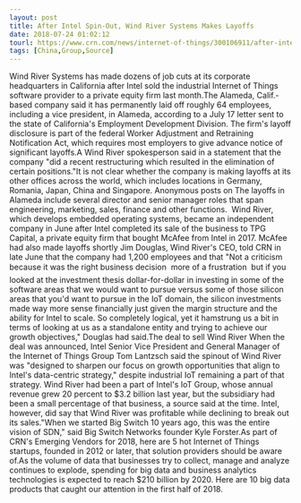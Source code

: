 ```yaml
---
layout: post
title: After Intel Spin-Out, Wind River Systems Makes Layoffs
date: 2018-07-24 01:02:12
tourl: https://www.crn.com/news/internet-of-things/300106911/after-intel-spin-out-wind-river-systems-to-begin-layoffs.htm
tags: [China,Group,Source]
---
```

Wind River Systems has made dozens of job cuts at its corporate headquarters in California after Intel sold the industrial Internet of Things software provider to a private equity firm last month.The Alameda, Calif.-based company said it has permanently laid off roughly 64 employees, including a vice president, in Alameda, according to a July 17 letter sent to the state of California's Employment Development Division. The firm's layoff disclosure is part of the federal Worker Adjustment and Retraining Notification Act, which requires most employers to give advance notice of significant layoffs.A Wind River spokesperson said in a statement that the company "did a recent restructuring which resulted in the elimination of certain positions."It is not clear whether the company is making layoffs at its other offices across the world, which includes locations in Germany, Romania, Japan, China and Singapore. Anonymous posts on The layoffs in Alameda include several director and senior manager roles that span engineering, marketing, sales, finance and other functions.  Wind River, which develops embedded operating systems, became an independent company in June after Intel completed its sale of the business to TPG Capital, a private equity firm that bought McAfee from Intel in 2017. McAfee had also made layoffs shortly Jim Douglas, Wind River's CEO, told CRN in late June that the company had 1,200 employees and that "Not a criticism because it was the right business decision  more of a frustration  but if you looked at the investment thesis dollar-for-dollar in investing in some of the software areas that we would want to pursue versus some of those silicon areas that you'd want to pursue in the IoT domain, the silicon investments made way more sense financially just given the margin structure and the ability for Intel to scale. So completely logical, yet it hamstrung us a bit in terms of looking at us as a standalone entity and trying to achieve our growth objectives," Douglas had said.The deal to sell Wind River When the deal was announced, Intel Senior Vice President and General Manager of the Internet of Things Group Tom Lantzsch said the spinout of Wind River was "designed to sharpen our focus on growth opportunities that align to Intel's data-centric strategy," despite industrial IoT remaining a part of that strategy. Wind River had been a part of Intel's IoT Group, whose annual revenue grew 20 percent to $3.2 billion last year, but the subsidiary had been a small percentage of that business, a source said at the time. Intel, however, did say that Wind River was profitable while declining to break out its sales."When we started Big Switch 10 years ago, this was the entire vision of SDN," said Big Switch Networks founder Kyle Forster.As part of CRN's Emerging Vendors for 2018, here are 5 hot Internet of Things startups, founded in 2012 or later, that solution providers should be aware of.As the volume of data that businesses try to collect, manage and analyze continues to explode, spending for big data and business analytics technologies is expected to reach $210 billion by 2020. Here are 10 big data products that caught our attention in the first half of 2018. 